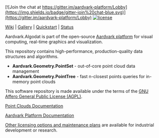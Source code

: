 [![Join the chat at https://gitter.im/aardvark-platform/Lobby](https://img.shields.io/badge/gitter-join%20chat-blue.svg)](https://gitter.im/aardvark-platform/Lobby)
[![license](https://img.shields.io/github/license/aardvark-platform/aardvark.algodat.svg)](https://github.com/aardvark-platform/aardvark.algodat/blob/master/LICENSE)

[Wiki](https://github.com/aardvarkplatform/aardvark.docs/wiki) | 
[Gallery](https://github.com/aardvarkplatform/aardvark.docs/wiki/Gallery) | 
[Quickstart](https://github.com/aardvarkplatform/aardvark.docs/wiki/Quickstart-Windows) | 
[Status](https://github.com/aardvarkplatform/aardvark.docs/wiki/Status)

Aardvark.Algodat is part of the open-source [Aardvark platform](https://github.com/aardvark-platform/aardvark.docs/wiki) for visual computing, real-time graphics and visualization.

This repository contains high-performance, production-quality data structures and algorithms. 

* **Aardvark.Geometry.PointSet** - out-of-core point cloud data management
* **Aardvark.Geometry.PointTree** - fast n-closest points queries for in-memory point clouds

This software repository is made available under the terms of the [GNU Affero General Public License (AGPL)](LICENSE).

[Point Clouds Documentation](https://github.com/aardvark-platform/aardvark.docs/wiki/Point-Clouds)

[Aardvark Platform Documentation](https://github.com/aardvark-platform/aardvark.docs/wiki)

[Other licensing options and maintenance plans](https://aardvark.graphics) are available for industrial development or research.

